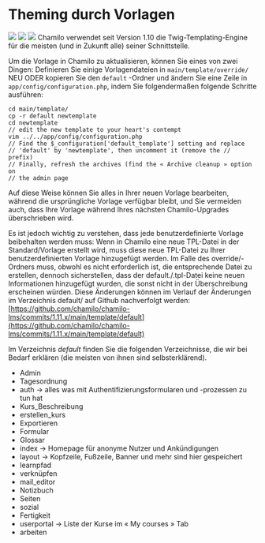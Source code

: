 # Theming durch Vorlagen

![](../../.gitbook/assets/images14%20%282%29.png) ![](../../.gitbook/assets/images13%20%282%29.png) ![](../../.gitbook/assets/images15%20%282%29.png) Chamilo verwendet seit Version 1.10 die Twig-Templating-Engine für die meisten \(und in Zukunft alle\) seiner Schnittstelle.

Um die Vorlage in Chamilo zu aktualisieren, können Sie eines von zwei Dingen: Definieren Sie einige Vorlagendateien in `main/template/override/` NEU ODER kopieren Sie den `default` -Ordner und ändern Sie eine Zeile in `app/config/configuration.php`, indem Sie folgendermaßen folgende Schritte ausführen:

```text
cd main/template/
cp -r default newtemplate
cd newtemplate
// edit the new template to your heart's contempt
vim ../../app/config/configuration.php
// Find the $_configuration['default_template'] setting and replace
// 'default' by 'newtemplate', then uncomment it (remove the // prefix)
// Finally, refresh the archives (find the « Archive cleanup » option on
// the admin page
```

Auf diese Weise können Sie alles in Ihrer neuen Vorlage bearbeiten, während die ursprüngliche Vorlage verfügbar bleibt, und Sie vermeiden auch, dass Ihre Vorlage während Ihres nächsten Chamilo-Upgrades überschrieben wird.

Es ist jedoch wichtig zu verstehen, dass jede benutzerdefinierte Vorlage beibehalten werden muss: Wenn in Chamilo eine neue TPL-Datei in der Standard/Vorlage erstellt wird, muss diese neue TPL-Datei zu Ihrer benutzerdefinierten Vorlage hinzugefügt werden. Im Falle des override/-Ordners muss, obwohl es nicht erforderlich ist, die entsprechende Datei zu erstellen, dennoch sicherstellen, dass der default./.tpl-Datei keine neuen Informationen hinzugefügt wurden, die sonst nicht in der Überschreibung erscheinen würden. Diese Änderungen können im Verlauf der Änderungen im Verzeichnis default/ auf Github nachverfolgt werden: [https://github.com/chamilo/chamilo-lms/commits/1.11.x/main/template/default](https://github.com/chamilo/chamilo-lms/commits/1.11.x/main/template/default)

Im Verzeichnis _default_ finden Sie die folgenden Verzeichnisse, die wir bei Bedarf erklären \(die meisten von ihnen sind selbsterklärend\).

* Admin
* Tagesordnung
* auth → alles was mit Authentifizierungsformularen und -prozessen zu tun hat
* Kurs\_Beschreibung
* erstellen\_kurs
* Exportieren
* Formular
* Glossar
* index → Homepage für anonyme Nutzer und Ankündigungen
* layout → Kopfzeile, Fußzeile, Banner und mehr sind hier gespeichert
* learnpfad 
* verknüpfen 
* mail\_editor
* Notizbuch
* Seiten
* sozial
* Fertigkeit
* userportal → Liste der Kurse im « My courses » Tab
* arbeiten

